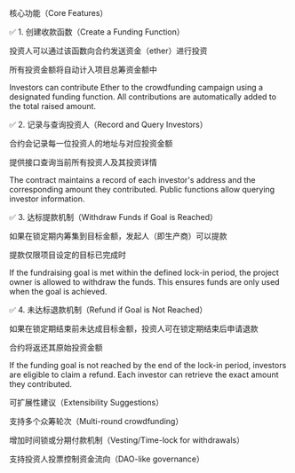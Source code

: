 核心功能（Core Features）

✅ 1. 创建收款函数（Create a Funding Function）

投资人可以通过该函数向合约发送资金（ether）进行投资

所有投资金额将自动计入项目总筹资金额中

Investors can contribute Ether to the crowdfunding campaign using a designated funding function. All contributions are automatically added to the total raised amount.

✅ 2. 记录与查询投资人（Record and Query Investors）

合约会记录每一位投资人的地址与对应投资金额

提供接口查询当前所有投资人及其投资详情

The contract maintains a record of each investor's address and the corresponding amount they contributed. Public functions allow querying investor information.

✅ 3. 达标提款机制（Withdraw Funds if Goal is Reached）

如果在锁定期内筹集到目标金额，发起人（即生产商）可以提款

提款仅限项目设定的目标已完成时

If the fundraising goal is met within the defined lock-in period, the project owner is allowed to withdraw the funds. This ensures funds are only used when the goal is achieved.

✅ 4. 未达标退款机制（Refund if Goal is Not Reached）

如果在锁定期结束前未达成目标金额，投资人可在锁定期结束后申请退款

合约将返还其原始投资金额

If the funding goal is not reached by the end of the lock-in period, investors are eligible to claim a refund. Each investor can retrieve the exact amount they contributed.

可扩展性建议（Extensibility Suggestions）

支持多个众筹轮次（Multi-round crowdfunding）

增加时间锁或分期付款机制（Vesting/Time-lock for withdrawals）

支持投资人投票控制资金流向（DAO-like governance）